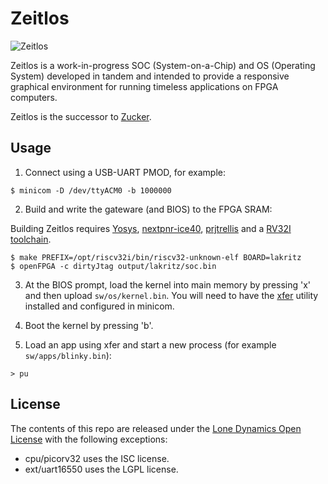 # Zeitlos

![Zeitlos](https://github.com/machdyne/zeitlos/blob/bcca7d8a5dbba752f1f5e41afce82037e9b3b3ec/zeitlos.png)

Zeitlos is a work-in-progress SOC (System-on-a-Chip) and OS (Operating System) developed in tandem and intended to provide a responsive graphical environment for running timeless applications on FPGA computers.

Zeitlos is the successor to [Zucker](https://github.com/machdyne/zucker).

## Usage

1. Connect using a USB-UART PMOD, for example:

```
$ minicom -D /dev/ttyACM0 -b 1000000
```

2. Build and write the gateware (and BIOS) to the FPGA SRAM:

Building Zeitlos requires [Yosys](https://github.com/YosysHQ/yosys), [nextpnr-ice40](https://github.com/YosysHQ/nextpnr), [prjtrellis](https://github.com/YosysHQ/prjtrellis) and a [RV32I toolchain](https://github.com/YosysHQ/picorv32#building-a-pure-rv32i-toolchain).

```
$ make PREFIX=/opt/riscv32i/bin/riscv32-unknown-elf BOARD=lakritz
$ openFPGA -c dirtyJtag output/lakritz/soc.bin
```

3. At the BIOS prompt, load the kernel into main memory by pressing 'x' and then upload `sw/os/kernel.bin`. You will need to have the [xfer](https://github.com/machdyne/xfer) utility installed and configured in minicom.

4. Boot the kernel by pressing 'b'.

5. Load an app using xfer and start a new process (for example `sw/apps/blinky.bin`):

```
> pu
```

## License

The contents of this repo are released under the [Lone Dynamics Open License](LICENSE.md) with the following exceptions:

- cpu/picorv32 uses the ISC license.
- ext/uart16550 uses the LGPL license.
